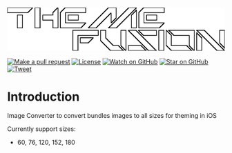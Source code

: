![ThemeFusion Logo](./logo.png)

[![Make a pull request][prs-badge]][prs]
[![License](http://img.shields.io/badge/Licence-MIT-brightgreen.svg)](LICENSE.md)
[![Watch on GitHub][github-watch-badge]][github-watch]
[![Star on GitHub][github-star-badge]][github-star]
[![Tweet][twitter-badge]][twitter]

# Introduction

Image Converter to convert bundles images to all sizes for theming in iOS

Currently support sizes:

- 60, 76, 120, 152, 180

[license]: https://github.com/maximegris/angular-electron/blob/master/LICENSE.md
[prs-badge]: https://img.shields.io/badge/PRs-welcome-brightgreen.svg?style=flat-square
[prs]: http://makeapullrequest.com
[github-watch-badge]: https://img.shields.io/github/watchers/va2ron1/themefusion.svg?style=social
[github-watch]: https://github.com/va2ron1/themefusion/watchers
[github-star-badge]: https://img.shields.io/github/stars/va2ron1/themefusion.svg?style=social
[github-star]: https://github.com/va2ron1/themefusion/stargazers
[twitter]: https://twitter.com/intent/tweet?text=Check%20out%20themefusion!%20https://github.com/va2ron1/themefusion%20%F0%9F%91%8D
[twitter-badge]: https://img.shields.io/twitter/url/https/github.com/va2ron1/themefusion.svg?style=social
